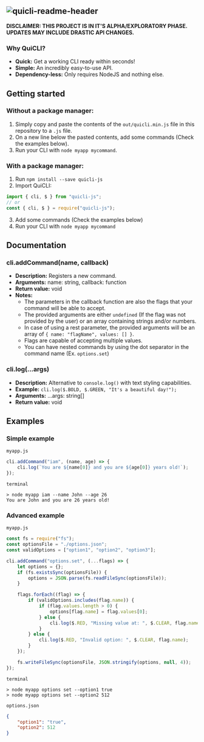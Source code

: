 ![quicli-readme-header](https://user-images.githubusercontent.com/21268739/111079766-b566c100-84fb-11eb-9e49-2f5192741a06.png)
---
**DISCLAIMER: THIS PROJECT IS IN IT'S ALPHA/EXPLORATORY PHASE. UPDATES MAY INCLUDE DRASTIC API CHANGES.**
### Why QuiCLI?

 * **Quick:** Get a working CLI ready within seconds!
 * **Simple:** An incredibly easy-to-use API.
 * **Dependency-less:** Only requires NodeJS and nothing else.

## Getting started

### Without a package manager:
1. Simply copy and paste the contents of the `out/quicli.min.js` file in this repository to a `.js` file.
2. On a new line below the pasted contents, add some commands (Check the examples below).
3. Run your CLI with `node myapp mycommand`.

### With a package manager:
1. Run `npm install --save quicli-js`
2. Import QuiCLI:
```js
import { cli, $ } from "quicli-js";
// or
const { cli, $ } = require("quicli-js");
```
3. Add some commands (Check the examples below)
4. Run your CLI with `node myapp mycommand`

## Documentation

### cli.addCommand(name, callback)
* **Description:** Registers a new command.
* **Arguments:** name: string, callback: function
* **Return value:** void
* **Notes:**
   * The parameters in the callback function are also the flags that your command will be able to accept.
   * The provided arguments are either `undefined` (If the flag was not provided by the user) or an array containing strings and/or numbers.
   * In case of using a rest parameter, the provided arguments will be an array of `{ name: "flagName", values: [] }`. 
   * Flags are capable of accepting multiple values.
   * You can have nested commands by using the dot separator in the command name (Ex. `options.set`)

### cli.log(...args)
* **Description:** Alternative to `console.log()` with text styling capabilities.
* **Example:** `cli.log($.BOLD, $.GREEN, "It's a beautiful day!");`
* **Arguments:** ...args: string[]
* **Return value:** void

## Examples

### Simple example
`myapp.js`
```js
cli.addCommand("iam", (name, age) => {
    cli.log(`You are ${name[0]} and you are ${age[0]} years old!`);
});
```
`terminal`
```shell
> node myapp iam --name John --age 26
You are John and you are 26 years old!
```
### Advanced example
`myapp.js`
```js
const fs = require("fs");
const optionsFile = "./options.json";
const validOptions = ["option1", "option2", "option3"];

cli.addCommand("options.set", (...flags) => {
    let options = {};
    if (fs.existsSync(optionsFile)) {
        options = JSON.parse(fs.readFileSync(optionsFile));
    }

    flags.forEach((flag) => {
        if (validOptions.includes(flag.name)) {
            if (flag.values.length > 0) {
                options[flag.name] = flag.values[0];
            } else {
                cli.log($.RED, "Missing value at: ", $.CLEAR, flag.name);
            }
        } else {
            cli.log($.RED, "Invalid option: ", $.CLEAR, flag.name);
        }
    });

    fs.writeFileSync(optionsFile, JSON.stringify(options, null, 4));
});
```
`terminal`
```shell
> node myapp options set --option1 true
> node myapp options set --option2 512
```
`options.json`
```json
{
    "option1": "true",
    "option2": 512
}
```
